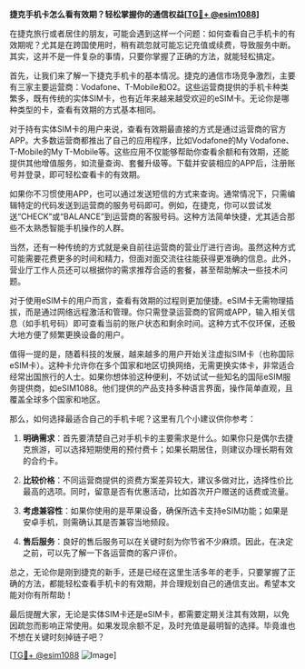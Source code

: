 **捷克手机卡怎么看有效期？轻松掌握你的通信权益[[TG💪+ @esim1088](https://t.me/s/esim1088)]**

在捷克旅行或者居住的朋友，可能会遇到这样一个问题：如何查看自己手机卡的有效期呢？尤其是在跨国使用时，稍有疏忽就可能忘记充值或续费，导致服务中断。其实，这并不是一件复杂的事情，只要你掌握了正确的方法，就能轻松搞定。

首先，让我们来了解一下捷克手机卡的基本情况。捷克的通信市场竞争激烈，主要有三家主要运营商：Vodafone、T-Mobile和O2。这些运营商提供的手机卡种类繁多，既有传统的实体SIM卡，也有近年来越来越受欢迎的eSIM卡。无论你是哪种类型的卡，查看有效期的方式基本相同。

对于持有实体SIM卡的用户来说，查看有效期最直接的方式是通过运营商的官方APP。大多数运营商都推出了自己的应用程序，比如Vodafone的My Vodafone、T-Mobile的My T-Mobile等。这些应用不仅能够帮助你查看余额和有效期，还能提供其他增值服务，如流量查询、套餐升级等。下载并安装相应的APP后，注册账号并登录，即可轻松查看卡的有效期。

如果你不习惯使用APP，也可以通过发送短信的方式来查询。通常情况下，只需编辑特定的代码发送到运营商的服务号码即可。例如，在捷克，你可以尝试发送“CHECK”或“BALANCE”到运营商的客服号码。这种方法简单快捷，尤其适合那些不太熟悉智能手机操作的人群。

当然，还有一种传统的方式就是亲自前往运营商的营业厅进行咨询。虽然这种方式可能需要花费更多的时间和精力，但面对面交流往往能获得更准确的信息。此外，营业厅工作人员还可以根据你的需求推荐合适的套餐，甚至帮助解决一些技术问题。

对于使用eSIM卡的用户而言，查看有效期的过程则更加便捷。eSIM卡无需物理插拔，而是通过网络远程激活和管理。你只需登录运营商的官网或APP，输入相关信息（如手机号码）即可查看当前的账户状态和剩余时间。这种方式不仅环保，还极大地方便了频繁更换设备的用户。

值得一提的是，随着科技的发展，越来越多的用户开始关注虚拟SIM卡（也称国际eSIM卡）。这种卡允许你在多个国家和地区切换网络，无需更换实体卡，非常适合经常出国旅行的人士。如果你想体验这种便利，不妨试试一些知名的国际eSIM服务提供商，如eSIM1088。他们提供的产品支持多种语言界面，操作简单直观，且覆盖全球多个国家和地区。

那么，如何选择最适合自己的手机卡呢？这里有几个小建议供你参考：

1. **明确需求**：首先要清楚自己对手机卡的主要需求是什么。如果你只是偶尔去捷克旅游，可以选择短期使用的预付费卡；如果长期居住，则建议办理长期有效的合约卡。
   
2. **比较价格**：不同运营商提供的资费方案差异较大，建议多做对比，选择性价比最高的选项。同时，留意是否有优惠活动，比如首次开户赠送的话费或流量。

3. **考虑兼容性**：如果你使用的是苹果设备，确保所选卡支持eSIM功能；如果是安卓手机，则需确认其是否兼容当地频段。

4. **售后服务**：良好的售后服务可以在关键时刻为你节省不少麻烦。因此，在决定之前，可以先了解一下各运营商的客户评价。

总之，无论你是刚到捷克的新手，还是已经在这里生活多年的老手，只要掌握了正确的方法，都能轻松查看手机卡的有效期，并合理规划自己的通信支出。希望本文能对你有所帮助！

最后提醒大家，无论是实体SIM卡还是eSIM卡，都需要定期关注其有效期，以免因疏忽而影响正常使用。如果发现余额不足，及时充值是最明智的选择。毕竟谁也不想在关键时刻掉链子吧？

[[TG💪+ @esim1088](https://t.me/s/esim1088) ![Image](https://i.postimg.cc/4NQfJmqS/Snipaste-2025-05-13-00-14-12.png)]